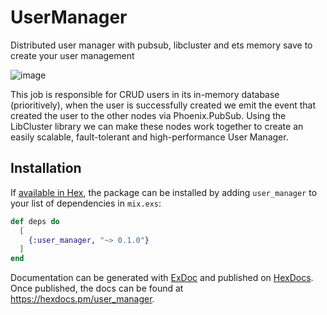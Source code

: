 # UserManager
Distributed user manager with pubsub, libcluster and ets memory save to create your user management

![image](https://github.com/matheuscamarques/user_manager/assets/37029621/e9c31698-c6ce-40ed-a576-9fd149382651)

This job is responsible for CRUD users in its in-memory database (prioritively), when the user is successfully created we emit the event that created the user to the other nodes via Phoenix.PubSub. Using the LibCluster library we can make these nodes work together to create an easily scalable, fault-tolerant and high-performance User Manager.

## Installation

If [available in Hex](https://hex.pm/docs/publish), the package can be installed
by adding `user_manager` to your list of dependencies in `mix.exs`:

```elixir
def deps do
  [
    {:user_manager, "~> 0.1.0"}
  ]
end
```

Documentation can be generated with [ExDoc](https://github.com/elixir-lang/ex_doc)
and published on [HexDocs](https://hexdocs.pm). Once published, the docs can
be found at <https://hexdocs.pm/user_manager>.

